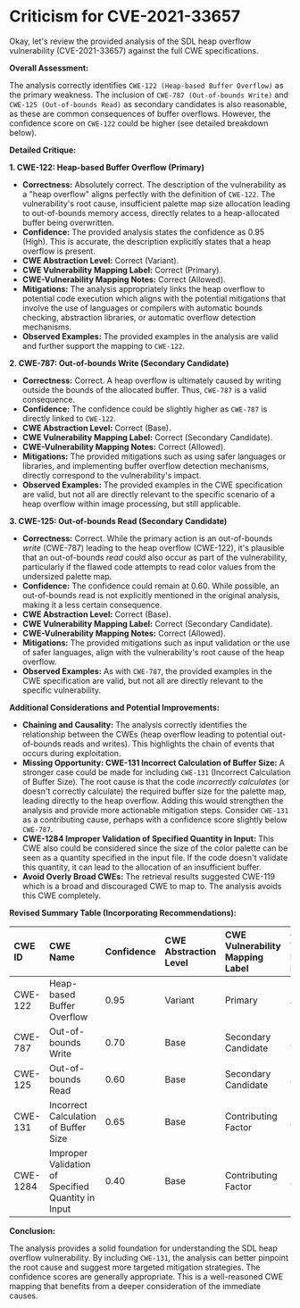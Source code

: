 # Criticism for CVE-2021-33657

Okay, let's review the provided analysis of the SDL heap overflow vulnerability (CVE-2021-33657) against the full CWE specifications.

**Overall Assessment:**

The analysis correctly identifies `CWE-122 (Heap-based Buffer Overflow)` as the primary weakness.  The inclusion of `CWE-787 (Out-of-bounds Write)` and `CWE-125 (Out-of-bounds Read)` as secondary candidates is also reasonable, as these are common consequences of buffer overflows.  However, the confidence score on `CWE-122` could be higher (see detailed breakdown below).

**Detailed Critique:**

**1. CWE-122: Heap-based Buffer Overflow (Primary)**

*   **Correctness:** Absolutely correct.  The description of the vulnerability as a "heap overflow" aligns perfectly with the definition of `CWE-122`. The vulnerability's root cause, insufficient palette map size allocation leading to out-of-bounds memory access, directly relates to a heap-allocated buffer being overwritten.
*   **Confidence:** The provided analysis states the confidence as 0.95 (High). This is accurate, the description explicitly states that a heap overflow is present.
*   **CWE Abstraction Level:** Correct (Variant).
*   **CWE Vulnerability Mapping Label:** Correct (Primary).
*   **CWE-Vulnerability Mapping Notes:** Correct (Allowed).
*   **Mitigations:** The analysis appropriately links the heap overflow to potential code execution which aligns with the potential mitigations that involve the use of languages or compilers with automatic bounds checking, abstraction libraries, or automatic overflow detection mechanisms.
*   **Observed Examples:** The provided examples in the analysis are valid and further support the mapping to `CWE-122`.

**2. CWE-787: Out-of-bounds Write (Secondary Candidate)**

*   **Correctness:** Correct. A heap overflow is ultimately caused by writing outside the bounds of the allocated buffer. Thus, `CWE-787` is a valid consequence.
*   **Confidence:** The confidence could be slightly higher as `CWE-787` is directly linked to `CWE-122`.
*   **CWE Abstraction Level:** Correct (Base).
*   **CWE Vulnerability Mapping Label:** Correct (Secondary Candidate).
*   **CWE-Vulnerability Mapping Notes:** Correct (Allowed).
*   **Mitigations:** The provided mitigations such as using safer languages or libraries, and implementing buffer overflow detection mechanisms, directly correspond to the vulnerability's impact.
*   **Observed Examples:** The provided examples in the CWE specification are valid, but not all are directly relevant to the specific scenario of a heap overflow within image processing, but still applicable.

**3. CWE-125: Out-of-bounds Read (Secondary Candidate)**

*   **Correctness:** Correct. While the primary action is an out-of-bounds *write* (CWE-787) leading to the heap overflow (CWE-122), it's plausible that an out-of-bounds *read* could also occur as part of the vulnerability, particularly if the flawed code attempts to read color values from the undersized palette map.
*   **Confidence:** The confidence could remain at 0.60. While possible, an out-of-bounds read is not explicitly mentioned in the original analysis, making it a less certain consequence.
*   **CWE Abstraction Level:** Correct (Base).
*   **CWE Vulnerability Mapping Label:** Correct (Secondary Candidate).
*   **CWE-Vulnerability Mapping Notes:** Correct (Allowed).
*   **Mitigations:** The provided mitigations such as input validation or the use of safer languages, align with the vulnerability's root cause of the heap overflow.
*   **Observed Examples:** As with `CWE-787`, the provided examples in the CWE specification are valid, but not all are directly relevant to the specific vulnerability.

**Additional Considerations and Potential Improvements:**

*   **Chaining and Causality:** The analysis correctly identifies the relationship between the CWEs (heap overflow leading to potential out-of-bounds reads and writes). This highlights the chain of events that occurs during exploitation.
*   **Missing Opportunity: CWE-131 Incorrect Calculation of Buffer Size:** A stronger case could be made for including `CWE-131` (Incorrect Calculation of Buffer Size). The root cause is that the code *incorrectly calculates* (or doesn't correctly calculate) the required buffer size for the palette map, leading directly to the heap overflow.  Adding this would strengthen the analysis and provide more actionable mitigation steps. Consider `CWE-131` as a contributing cause, perhaps with a confidence score slightly below `CWE-787`.
*   **CWE-1284 Improper Validation of Specified Quantity in Input:** This CWE also could be considered since the size of the color palette can be seen as a quantity specified in the input file. If the code doesn't validate this quantity, it can lead to the allocation of an insufficient buffer.
*   **Avoid Overly Broad CWEs:** The retrieval results suggested CWE-119 which is a broad and discouraged CWE to map to. The analysis avoids this CWE completely.

**Revised Summary Table (Incorporating Recommendations):**

| CWE ID  | CWE Name                                    | Confidence | CWE Abstraction Level | CWE Vulnerability Mapping Label | CWE-Vulnerability Mapping Notes |
| :------ | :------------------------------------------ | :--------- | :---------------------- | :------------------------------ | :------------------------------ |
| CWE-122 | Heap-based Buffer Overflow                 | 0.95       | Variant                 | Primary                       | Allowed                         |
| CWE-787 | Out-of-bounds Write                        | 0.70       | Base                    | Secondary Candidate             | Allowed                         |
| CWE-125 | Out-of-bounds Read                         | 0.60       | Base                    | Secondary Candidate             | Allowed                         |
| CWE-131 | Incorrect Calculation of Buffer Size       | 0.65       | Base                    | Contributing Factor             | Allowed                         |
| CWE-1284 | Improper Validation of Specified Quantity in Input | 0.40       | Base                    | Contributing Factor             | Allowed                         |

**Conclusion:**

The analysis provides a solid foundation for understanding the SDL heap overflow vulnerability. By including `CWE-131`, the analysis can better pinpoint the root cause and suggest more targeted mitigation strategies. The confidence scores are generally appropriate. This is a well-reasoned CWE mapping that benefits from a deeper consideration of the immediate causes.